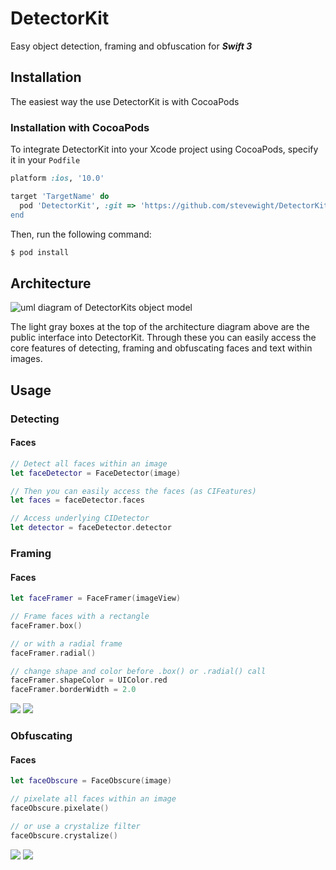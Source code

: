 # DetectorKit
Easy object detection, framing and obfuscation for **_Swift 3_**

## Installation
The easiest way the use DetectorKit is with CocoaPods

### Installation with CocoaPods
To integrate DetectorKit into your Xcode project using CocoaPods, specify it in your `Podfile`

```ruby
platform :ios, '10.0'

target 'TargetName' do
  pod 'DetectorKit', :git => 'https://github.com/stevewight/DetectorKit.git
end
```

Then, run the following command:

```bash
$ pod install
```


## Architecture

![uml diagram of DetectorKits object model](https://github.com/stevewight/DetectorKit/blob/master/images/detector_kit-uml.png)

The light gray boxes at the top of the architecture diagram above are the public interface into DetectorKit.  Through these you can easily access the core features of detecting, framing and obfuscating faces and text within images.

## Usage

### Detecting
#### Faces
```swift
// Detect all faces within an image
let faceDetector = FaceDetector(image)

// Then you can easily access the faces (as CIFeatures)
let faces = faceDetector.faces

// Access underlying CIDetector
let detector = faceDetector.detector
```

### Framing
#### Faces
```swift
let faceFramer = FaceFramer(imageView)

// Frame faces with a rectangle
faceFramer.box()

// or with a radial frame
faceFramer.radial()

// change shape and color before .box() or .radial() call
faceFramer.shapeColor = UIColor.red
faceFramer.borderWidth = 2.0
```
![](https://github.com/stevewight/DetectorKit/blob/master/images/box-frame.gif)
![](https://github.com/stevewight/DetectorKit/blob/master/images/radial-frame.gif)

### Obfuscating
#### Faces
```swift
let faceObscure = FaceObscure(image)

// pixelate all faces within an image
faceObscure.pixelate()

// or use a crystalize filter
faceObscure.crystalize()
```
![](https://github.com/stevewight/DetectorKit/blob/master/images/pixelate.png)
![](https://github.com/stevewight/DetectorKit/blob/master/images/crystalize.png)

